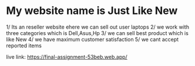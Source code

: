 # My website name is Just Like New
1/ Its an reseller website ehere we can sell out user laptops
2/ we work with three categories which is Dell,Asus,Hp
3/ we can sell best product which is like New 
4/ we have maximum customer satisfaction
5/ we cant accept reported items

live link:  https://final-assignment-53beb.web.app/

